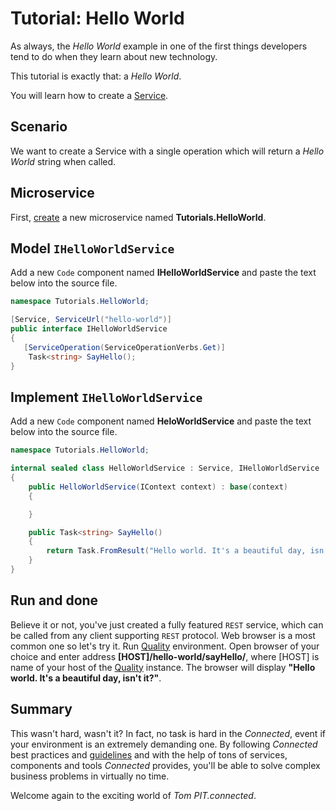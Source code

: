 # Tutorial: Hello World

As always, the *Hello World* example in one of the first things developers tend to do when they learn about new technology.

This tutorial is exactly that: a *Hello World*.

You will learn how to create a [Service](../../ServiceLayer/Services/README.md).

## Scenario
We want to create a Service with a single operation which will return a *Hello World* string when called.

## Microservice

First, [create](../../IDE/CreateMicroservice.md) a new microservice named **Tutorials.HelloWorld**.

## Model ```IHelloWorldService```
Add a new ```Code``` component named **IHelloWorldService** and paste the text below into the source file.
```csharp
namespace Tutorials.HelloWorld;

[Service, ServiceUrl("hello-world")]
public interface IHelloWorldService
{
   [ServiceOperation(ServiceOperationVerbs.Get)]
	Task<string> SayHello();
}
```
## Implement ```IHelloWorldService```
Add a new ```Code``` component named **HeloWorldService** and paste the text below into the source file.
```csharp
namespace Tutorials.HelloWorld;

internal sealed class HelloWorldService : Service, IHelloWorldService
{
	public HelloWorldService(IContext context) : base(context)
	{

	}

	public Task<string> SayHello()
	{
		return Task.FromResult("Hello world. It's a beautiful day, isn't it?");
	}
}
```
## Run and done
Believe it or not, you've just created a fully featured ```REST``` service, which can be called from any client supporting ```REST``` protocol.
Web browser is a most common one so let's try it. Run [Quality](../../Environment/Quality.md) environment. Open browser of your choice and enter address **[HOST]/hello-world/sayHello/**, where [HOST] is name of your host of the [Quality](../../Environment/Quality.md) instance.
The browser will display **"Hello world. It's a beautiful day, isn't it?"**.

## Summary
This wasn't hard, wasn't it? In fact, no task is hard in the *Connected*, event if your environment is an extremely demanding one. By following *Connected* best practices and [guidelines](../../Guidelines/README.md) and with the help of tons of services, components and tools *Connected* provides, you'll be able to solve complex business problems in virtually no time.

Welcome again to the exciting world of *Tom PIT.connected*.

